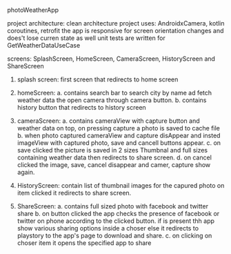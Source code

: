 photoWeatherApp

project architecture: clean architecture
project uses: AndroidxCamera, kotlin coroutines, retrofit
the app is responsive for screen orientation changes and does't lose curren state as well
unit tests are written for GetWeatherDataUseCase

screens: SplashScreen, HomeScreen, CameraScreen, HistoryScreen and ShareScreen
   1. splash screen: first screen that redirects to home screen
   2. homeScreen: 
           a. contains search bar to search city by name ad fetch weather data the open camera through camera button. 
           b. contains history button that redirects to history screen
   
   3. cameraScreen:
           a. contains cameraView with capture button and weather data on top, on pressing capture a photo is saved to cache file
           b. when photo captured cameraView and capture disAppear and insted imageView with captured photo, save and cancell buttons appear.
           c. on save clicked the picture is saved in 2 sizes Thumbnal and full sizes containing weather data then redirects to share screen.
           d. on cancel clicked the image, save, cancel disappear and camer, capture show again.
           
   4. HistoryScreen: contain list of thumbnail images for the capured photo on item clicked it redirects to share screen.
   
   5. ShareScreen: 
           a. contains full sized photo with facebook and twitter share
           b. on button clicked the app checks the presence of facebook or twitter on phone according to the clicked button. if is present 
           thh app show various sharing options inside a choser else it redirects to playstory to the app's page to download and share.
           c. on clicking on choser item it opens the specified app to share
